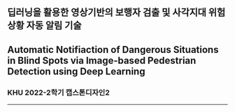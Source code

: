 ## 딥러닝을 활용한 영상기반의 보행자 검출 및 사각지대 위험상황 자동 알림 기술
## Automatic Notifiaction of Dangerous Situations in Blind Spots via Image-based Pedestrian Detection using Deep Learning
### KHU 2022-2학기 캡스톤디자인2
----------------------
